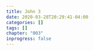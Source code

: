 ```yaml
---
title: John 3
date: 2020-03-28T20:29:41-04:00
categories: []
tags: []
chapter: "003"
inprogress: false
---
```


